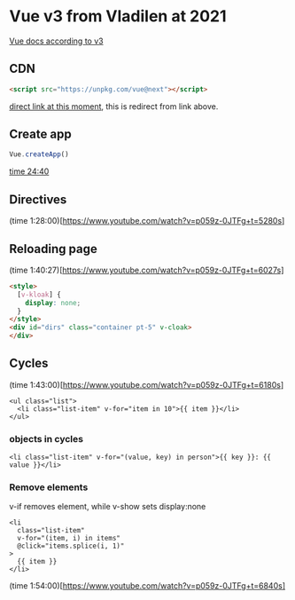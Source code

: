 # Vue v3 from Vladilen at 2021

[Vue docs according to v3](https://v3.vuejs.org/guide/installation.html)

## CDN

```html
<script src="https://unpkg.com/vue@next"></script>
```

[direct link at this moment](https://unpkg.com/vue@3.0.5/dist/vue.global.js), this is redirect from link above.

## Create app

```js
Vue.createApp()
```



[time 24:40](https://www.youtube.com/watch?v=p059z-0JTFg&t=1480s)

## Directives

(time 1:28:00)[https://www.youtube.com/watch?v=p059z-0JTFg+t=5280s]

## Reloading page 

(time 1:40:27)[https://www.youtube.com/watch?v=p059z-0JTFg+t=6027s]

```html
<style>
  [v-kloak] {
    display: none;
  }
</style>
<div id="dirs" class="container pt-5" v-cloak>
</div>
```

## Cycles

(time 1:43:00)[https://www.youtube.com/watch?v=p059z-0JTFg+t=6180s]

```vue
<ul class="list">
  <li class="list-item" v-for="item in 10">{{ item }}</li>
</ul>
```

### objects in cycles

```vue
<li class="list-item" v-for="(value, key) in person">{{ key }}: {{ value }}</li>
```

### Remove elements

v-if removes element, while v-show sets display:none

```vue
<li
  class="list-item"
  v-for="(item, i) in items"
  @click="items.splice(i, 1)"
>
  {{ item }}
</li>
```

(time 1:54:00)[https://www.youtube.com/watch?v=p059z-0JTFg+t=6840s]
